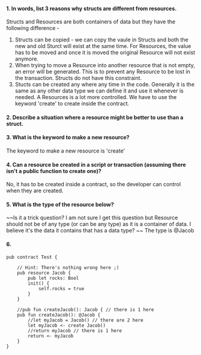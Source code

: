 #### 1. In words, list 3 reasons why structs are different from resources.
Structs and Resources are both containers of data but they have the following difference -
1. Structs can be copied - we can copy the vaule in Structs and both the new and old Sturct will exist at the same time. For Resources, the value has to be moved and once it is moved the original Resource will not exist anymore.
2. When trying to move a Resource into another resource that is not empty, an error will be generated. This is to prevent any Resource to be lost in the transaction. Structs do not have this constraint.
3. Stucts can be created any where any time in the code. Generally it is the same as any other data type we can define it and use it whenever is needed. A Resources is a lot more controlled. We have to use the keyword 'create' to create inside the contract. 

#### 2. Describe a situation where a resource might be better to use than a struct.

#### 3. What is the keyword to make a new resource?
The keyword to make a new resource is 'create'

#### 4. Can a resource be created in a script or transaction (assuming there isn't a public function to create one)?
No, it has to be created inside a contract, so the developer can control when they are created.

#### 5. What is the type of the resource below?
~~Is it a trick question? I am not sure I get this question but Resource should not be of any type (or can be any type) as it is a container of data. I believe it's the data it contains that has a data type? ~~
The type is @Jacob

#### 6.
```cadence
pub contract Test {

    // Hint: There's nothing wrong here ;)
    pub resource Jacob {
        pub let rocks: Bool
        init() {
            self.rocks = true
        }
    }

    //pub fun createJacob(): Jacob { // there is 1 here
    pub fun createJacob(): @Jacob {
        //let myJacob = Jacob() // there are 2 here
        let myJacob <- create Jacob()
        //return myJacob // there is 1 here
        return <- myJacob
    }
}
```
